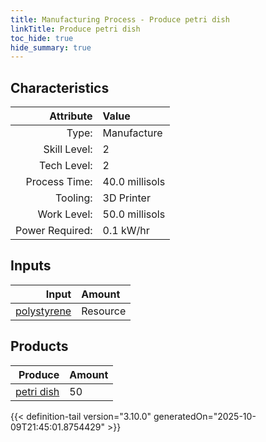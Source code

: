 ```yaml
---
title: Manufacturing Process - Produce petri dish
linkTitle: Produce petri dish
toc_hide: true
hide_summary: true
---
```

<!-- This is generated by the MarsSim HelpGenertor, do not edit. -->


## Characteristics

| Attribute      | Value |
|--------:|:------|
|Type:|Manufacture|
|Skill Level:|2|
|Tech Level:|2|
|Process Time:|40.0 millisols|
|Tooling:|3D Printer|
|Work Level:|50.0 millisols|
|Power Required:|0.1 kW/hr|

## Inputs

| Input      | Amount |
|--------:|:------|
|[polystyrene](/docs/definitions/resource/polystyrene)|Resource|1.0 kg|

## Products


| Produce      | Amount |
|--------:|:------|
|[petri dish](/docs/definitions/part/petri-dish)|50|



{{< definition-tail version="3.10.0" generatedOn="2025-10-09T21:45:01.8754429" >}}



